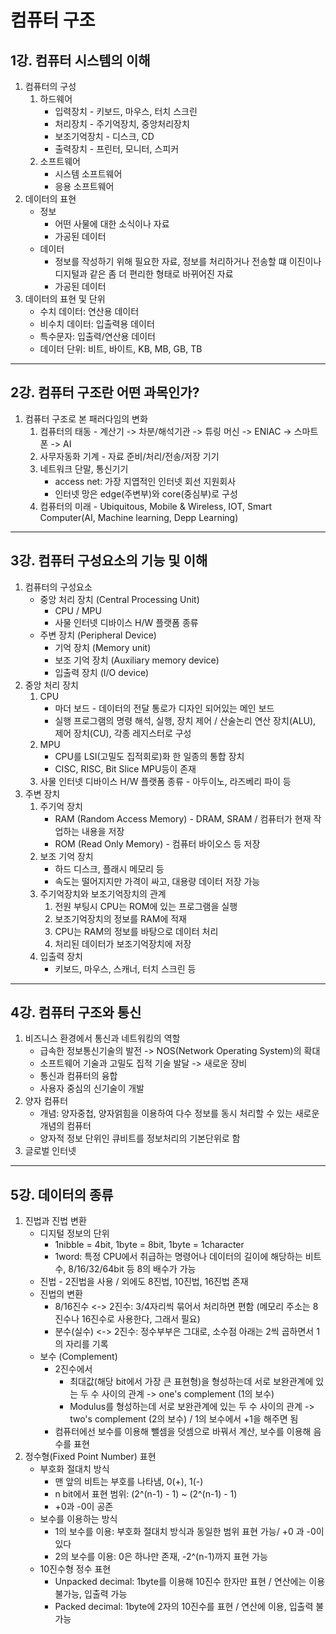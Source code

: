 # 컴퓨터 구조
## 1강. 컴퓨터 시스템의 이해
1. 컴퓨터의 구성
   1. 하드웨어
      * 입력장치 - 키보드, 마우스, 터치 스크린
      * 처리장치 - 주기억장치, 중앙처리장치
      * 보조기억장치 - 디스크, CD
      * 출력장치 - 프린터, 모니터, 스피커
   2. 소프트웨어
      * 시스템 소프트웨어
      * 응용 소프트웨어
2. 데이터의 표현
   * 정보
      - 어떤 사물에 대한 소식이나 자료
      - 가공된 데이터
   * 데이터
      - 정보를 작성하기 위해 필요한 자료, 정보를 처리하거나 전송할 떄 이진이나 디지털과 같은 좀 더 편리한 형태로 바뀌어진 자료
      - 가공된 데이터
3. 데이터의 표현 및 단위
   * 수치 데이터: 연산용 데이터
   * 비수치 데이터: 입출력용 데이터
   * 특수문자: 입출력/연산용 데이터
   * 데이터 단위: 비트, 바이트, KB, MB, GB, TB
---
## 2강. 컴퓨터 구조란 어떤 과목인가?
1. 컴퓨터 구조로 본 패러다임의 변화
   1. 컴퓨터의 태동 - 계산기 -> 차분/해석기관 -> 튜링 머신 -> ENIAC -> 스마트폰 -> AI
   2. 사무자동화 기계 - 자료 준비/처리/전송/저장 기기
   3. 네트워크 단말, 통신기기
       * access net: 가장 지엽적인 인터넷 회선 지원회사
       * 인터넷 망은 edge(주변부)와 core(중심부)로 구성
   4. 컴퓨터의 미래 - Ubiquitous, Mobile & Wireless, IOT, Smart Computer(AI, Machine learning, Depp Learning)
---
## 3강. 컴퓨터 구성요소의 기능 및 이해
1. 컴퓨터의 구성요소
   * 중앙 처리 장치 (Central Processing Unit)
      - CPU / MPU
      - 사물 인터넷 디바이스 H/W 플랫폼 종류
   * 주변 장치 (Peripheral Device)
      - 기억 장치 (Memory unit)
      - 보조 기억 장치 (Auxiliary memory device)
      - 입출력 장치 (I/O device)
2. 중앙 처리 장치
   1. CPU
      * 마더 보드 - 데이터의 전달 통로가 디자인 되어있는 메인 보드
      * 실행 프로그램의 명령 해석, 실행, 장치 제어 / 산술논리 연산 장치(ALU), 제어 장치(CU), 각종 레지스터로 구성
   2. MPU
      * CPU를 LSI(고밀도 집적회로)화 한 일종의 통합 장치
      * CISC, RISC, Bit Slice MPU등이 존재
   3. 사물 인터넷 디바이스 H/W 플랫폼 종류 - 아두이노, 라즈베리 파이 등
3. 주변 장치
   1. 주기억 장치
      * RAM (Random Access Memory) - DRAM, SRAM / 컴퓨터가 현재 작업하는 내용을 저장
      * ROM (Read Only Memory) - 컴퓨터 바이오스 등 저장
   2. 보조 기억 장치
      * 하드 디스크, 플래시 메모리 등
      * 속도는 떨어지지만 가격이 싸고, 대용량 데이터 저장 가능
   3. 주기억장치와 보조기억장치의 관계
      1. 전원 부팅시 CPU는 ROM에 있는 프로그램을 실행
      2. 보조기억장치의 정보를 RAM에 적재
      3. CPU는 RAM의 정보를 바탕으로 데이터 처리
      4. 처리된 데이터가 보조기억장치에 저장
   4. 입출력 장치
      * 키보드, 마우스, 스캐너, 터치 스크린 등
---
## 4강. 컴퓨터 구조와 통신
1. 비즈니스 환경에서 통신과 네트워킹의 역할
   * 급속한 정보통신기술의 발전 -> NOS(Network Operating System)의 확대
   * 소프트웨어 기술과 고밀도 집적 기술 발달 -> 새로운 장비
   * 통신과 컴퓨터의 융합
   * 사용자 중심의 신기술이 개발
2. 양자 컴퓨터
   * 개념: 양자중첩, 양자얽힘을 이용하여 다수 정보를 동시 처리할 수 있는 새로운 개념의 컴퓨터
   * 양자적 정보 단위인 큐비트를 정보처리의 기본단위로 함
3. 글로벌 인터넷
---
## 5강. 데이터의 종류
1. 진법과 진법 변환
   * 디지털 정보의 단위
      - 1nibble = 4bit, 1byte = 8bit, 1byte = 1character
      - 1word: 특정 CPU에서 취급하는 명령어나 데이터의 길이에 해당하는 비트 수, 8/16/32/64bit 등 8의 배수가 가능
   * 진법 - 2진법을 사용 / 외에도 8진법, 10진법, 16진법 존재
   * 진법의 변환
      - 8/16진수 <-> 2진수: 3/4자리씩 묶어서 처리하면 편함 (메모리 주소는 8진수나 16진수로 사용한다, 그래서 필요)
      - 분수(실수) <-> 2진수: 정수부부은 그대로, 소수점 아래는 2씩 곱하면서 1의 자리를 기록
   * 보수 (Complement)
      - 2진수에서
         + 최대값(해당 bit에서 가장 큰 표현형)을 형성하는데 서로 보완관계에 있는 두 수 사이의 관계 -> one's complement (1의 보수)
         + Modulus를 형성하는데 서로 보완관계에 있는 두 수 사이의 관계 -> two's complement (2의 보수) / 1의 보수에서 +1을 해주면 됨
      - 컴퓨터에선 보수를 이용해 뺄셈을 덧셈으로 바꿔서 계산, 보수를 이용해 음수를 표현
2. 정수형(Fixed Point Number) 표현
   * 부호화 절대치 방식
      - 맨 앞의 비트는 부호를 나타냄, 0(+), 1(-)
      - n bit에서 표현 범위: (2^(n-1) - 1) ~ (2^(n-1) - 1)
      - +0과 -0이 공존
   * 보수를 이용하는 방식
      - 1의 보수를 이용: 부호화 절대치 방식과 동일한 범위 표현 가능/ +0 과 -0이 있다
      - 2의 보수를 이용: 0은 하나만 존재, -2^(n-1)까지 표현 가능
   * 10진수형 정수 표현
      - Unpacked decimal: 1byte를 이용해 10진수 한자만 표현 / 연산에는 이용 불가능, 입출력 가능
      - Packed decimal: 1byte에 2자의 10진수를 표현 / 연산에 이용, 입출력 불가능

